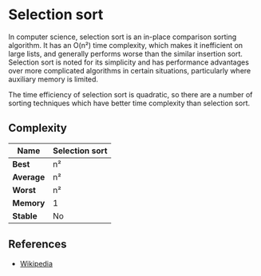 # Selection sort

In computer science, selection sort is an in-place comparison sorting algorithm. It has an O(n²) 
time complexity, which makes it inefficient on large lists, and generally performs worse than the 
similar insertion sort. Selection sort is noted for its simplicity and has performance advantages 
over more complicated algorithms in certain situations, particularly where auxiliary memory 
is limited.

The time efficiency of selection sort is quadratic, so there are a number of sorting techniques
which have better time complexity than selection sort. 

## Complexity
| Name        | **Selection sort** |
|-------------|--------------------|
| **Best**    | n²                 |
| **Average** | n²                 |
| **Worst**   | n²                 |
| **Memory**  | 1                  |
| **Stable**  | No                 |

## References

- [Wikipedia](https://en.wikipedia.org/wiki/Selection_sort)